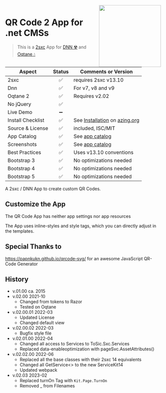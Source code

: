 <image src="app-icon.png" align="right" width="200px">

# QR Code 2 App for .net CMSs

> This is a [2sxc](https://2sxc.org) App for [DNN ☢️](https://www.dnnsoftware.com/) and [Oqtane 💧](https://www.oqtane.org/)

| Aspect              | Status | Comments or Version |
| ------------------- | :----: | ------------------- |
| 2sxc                | ✅    | requires 2sxc v13.10
| Dnn                 | ✅    | For v7, v8 and v9
| Oqtane 2            | ✅    | Requires v2.02
| No jQuery           | ✅    | 
| Live Demo           | ➖    |
| Install Checklist   | ✅    | See [Installation](https://azing.org/2sxc/r/TCmnZ17h) on [azing.org](https://azing.org/2sxc)
| Source & License    | ✅    | included, ISC/MIT
| App Catalog         | ✅    | See [app catalog](https://2sxc.org/en/apps/app/qr-code-v2-hybrid-for-dnn-and-oqtane)
| Screenshots         | ✅    | See [app catalog](https://2sxc.org/en/apps/app/qr-code-v2-hybrid-for-dnn-and-oqtane)
| Best Practices      | ✅    | Uses v13.10 conventions
| Bootstrap 3         | ✅    | No optimizations needed
| Bootstrap 4         | ✅    | No optimizations needed
| Bootstrap 5         | ✅    | No optimizations needed

A 2sxc / DNN App to create custom QR Codes.

## Customize the App

The QR Code App has neither app settings nor app resources

The App uses inline-styles and style tags, which you can directly adjust in the templates.

## Special Thanks to

https://papnkukn.github.io/qrcode-svg/ for an awesome JavaScript QR-Code Generator

## History

* v.01.00 ca. 2015
* v.02.00 2021-10
    * Changed from tokens to Razor
    * Tested on Oqtane
* v.02.00.01 2022-03
    * Updated License
    * Changed default view
* v.02.00.02 2022-03
    * Bugfix style file
* v.02.01.00 2022-04 
    * Changed all access to Services to ToSic.Sxc.Services
    * Replaced data-enableoptimization with pageSvc.AssetAttributes()
* v.02.02.00 2022-06 
    * Replaced all the base classes with their 2sxc 14 equivalents
    * Changed all GetService<> to the new ServiceKit14
    * Updated webpack
* v.02.03 2023-02
    * Replaced turnOn Tag with `Kit.Page.TurnOn`
    * Removed _ from Filenames
